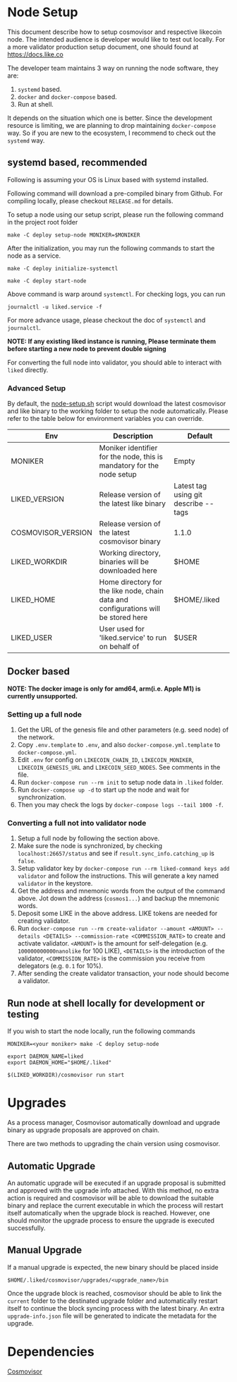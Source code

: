 # Node Setup

This document describe how to setup cosmovisor and respective likecoin node. The intended audience is developer would like to test out locally. For a more validator production setup document, one should found at https://docs.like.co

The developer team maintains 3 way on running the node software, they are:

1. `systemd` based.
2. `docker` and `docker-compose` based.
3.  Run at shell.

It depends on the situation which one is better. Since the development resource is limiting, we are planning to drop maintaining `docker-compose` way. So if you are new to the ecosystem, I recommend to check out the `systemd` way.

## systemd based, recommended

Following is assuming your OS is Linux based with systemd installed.

Following command will download a pre-compiled binary from Github. For compiling locally, please checkout `RELEASE.md` for details.

To setup a node using our setup script, please run the following command in the project root folder

```
make -C deploy setup-node MONIKER=$MONIKER
```

After the initialization, you may run the following commands to start the node as a service.

```
make -C deploy initialize-systemctl

make -C deploy start-node
```

Above command is warp around `systemctl`. For checking logs, you can run 

```
journalctl -u liked.service -f
```

For more advance usage, please checkout the doc of `systemctl` and `journalctl`.

**NOTE: If any existing liked instance is running, Please terminate them before starting a new node to prevent double signing**

For converting the full node into validator, you should able to interact with `liked` directly.

### Advanced Setup

By default, the [node-setup.sh](../deploy/scripts/node-setup.sh) script would download the latest cosmovisor and like binary to the working folder to setup the node automatically. Please refer to the table below for environment variables you can override.

| Env                | Description                                                                         | Default                              |
| ------------------ | ----------------------------------------------------------------------------------- | ------------------------------------ |
| MONIKER            | Moniker identifier for the node, this is mandatory for the node setup               | Empty                                |
| LIKED_VERSION      | Release version of the latest like binary                                           | Latest tag using git describe --tags |
| COSMOVISOR_VERSION | Release version of the latest cosmovisor binary                                     | 1.1.0                                |
| LIKED_WORKDIR      | Working directory, binaries will be downloaded here                                 | $HOME                                |
| LIKED_HOME         | Home directory for the like node, chain data and configurations will be stored here | $HOME/.liked                         |
| LIKED_USER         | User used for 'liked.service' to run on behalf of                                   | $USER                                |


## Docker based

**NOTE: The docker image is only for amd64, arm(i.e. Apple M1) is currently unsupported.**

### Setting up a full node

1. Get the URL of the genesis file and other parameters (e.g. seed node) of the network.
2. Copy `.env.template` to `.env`, and also `docker-compose.yml.template` to `docker-compose.yml`.
3. Edit `.env` for config on `LIKECOIN_CHAIN_ID`, `LIKECOIN_MONIKER`, `LIKECOIN_GENESIS_URL` and `LIKECOIN_SEED_NODES`. See comments in the file.
4. Run `docker-compose run --rm init` to setup node data in `.liked` folder.
5. Run `docker-compose up -d` to start up the node and wait for synchronization.
6. Then you may check the logs by `docker-compose logs --tail 1000 -f`.

### Converting a full not into validator node

1. Setup a full node by following the section above.
2. Make sure the node is synchronized, by checking `localhost:26657/status` and see if `result.sync_info.catching_up` is `false`.
3. Setup validator key by `docker-compose run --rm liked-command keys add validator` and follow the instructions. This will generate a key named `validator` in the keystore.
4. Get the address and mnemonic words from the output of the command above. Jot down the address (`cosmos1...`) and backup the mnemonic words.
5. Deposit some LIKE in the above address. LIKE tokens are needed for creating validator.
6. Run `docker-compose run --rm create-validator --amount <AMOUNT> --details <DETAILS> --commission-rate <COMMISSION_RATE>` to create and activate validator. `<AMOUNT>` is the amount for self-delegation (e.g. `100000000000nanolike` for 100 LIKE), `<DETAILS>` is the introduction of the validator, `<COMMISSION_RATE>` is the commission you receive from delegators (e.g. `0.1` for 10%).
7. After sending the create validator transaction, your node should become a validator.

## Run node at shell locally for development or testing

If you wish to start the node locally, run the following commands

```
MONIKER=<your moniker> make -C deploy setup-node

export DAEMON_NAME=liked
export DAEMON_HOME="$HOME/.liked"

$(LIKED_WORKDIR)/cosmovisor run start
```

# Upgrades

As a process manager, Cosmovisor automatically download and upgrade binary as upgrade proposals are approved on chain.

There are two methods to upgrading the chain version using cosmovisor.

## Automatic Upgrade

An automatic upgrade will be executed if an upgrade proposal is submitted and approved with the upgrade info attached. With this method, no extra action is required and cosmovisor will be able to download the suitable binary and replace the current executable in which the process will restart itself automatically when the upgrade block is reached. However, one should monitor the upgrade process to ensure the upgrade is executed successfully.

## Manual Upgrade

If a manual upgrade is expected, the new binary should be placed inside

```
$HOME/.liked/cosmovisor/upgrades/<upgrade_name>/bin
```

Once the upgrade block is reached, cosmovisor should be able to link the `current` folder to the destinated upgrade folder and automatically restart itself to continue the block syncing process with the latest binary. An extra `upgrade-info.json` file will be generated to indicate the metadata for the upgrade.

# Dependencies

[Cosmovisor](https://docs.cosmos.network/master/run-node/cosmovisor.html)
